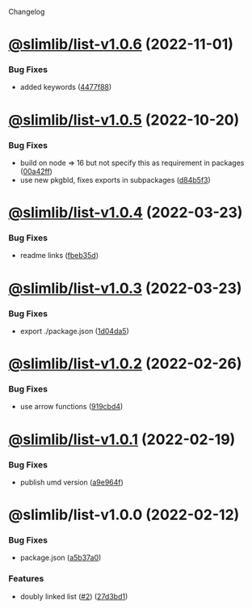 Changelog

# [@slimlib/list-v1.0.6](https://github.com/kshutkin/slimlib/compare/@slimlib/list-v1.0.5...@slimlib/list-v1.0.6) (2022-11-01)


### Bug Fixes

* added keywords ([4477f88](https://github.com/kshutkin/slimlib/commit/4477f8864e45deba1d9275ddc9dd462b3bdd9860))

# [@slimlib/list-v1.0.5](https://github.com/kshutkin/slimlib/compare/@slimlib/list-v1.0.4...@slimlib/list-v1.0.5) (2022-10-20)


### Bug Fixes

* build on node => 16 but not specify this as requirement in packages ([00a42ff](https://github.com/kshutkin/slimlib/commit/00a42ffb747ae4a58f2b9e96d7cc93b3d71edb99))
* use new pkgbld, fixes exports in subpackages ([d84b5f3](https://github.com/kshutkin/slimlib/commit/d84b5f3c6266f7f6f011110954f52fbf40df32db))

# [@slimlib/list-v1.0.4](https://github.com/kshutkin/slimlib/compare/@slimlib/list-v1.0.3...@slimlib/list-v1.0.4) (2022-03-23)


### Bug Fixes

* readme links ([fbeb35d](https://github.com/kshutkin/slimlib/commit/fbeb35dc30ed5e0e59bfcabed314ffaeb2eaac2b))

# [@slimlib/list-v1.0.3](https://github.com/kshutkin/slimlib/compare/@slimlib/list-v1.0.2...@slimlib/list-v1.0.3) (2022-03-23)


### Bug Fixes

* export ./package.json ([1d04da5](https://github.com/kshutkin/slimlib/commit/1d04da5bf8d8b5b9d5de6099b6ee70d3bc448e40))

# [@slimlib/list-v1.0.2](https://github.com/kshutkin/slimlib/compare/@slimlib/list-v1.0.1...@slimlib/list-v1.0.2) (2022-02-26)


### Bug Fixes

* use arrow functions ([919cbd4](https://github.com/kshutkin/slimlib/commit/919cbd481f206f09b5ca58f6da26e854c1756b60))

# [@slimlib/list-v1.0.1](https://github.com/kshutkin/slimlib/compare/@slimlib/list-v1.0.0...@slimlib/list-v1.0.1) (2022-02-19)


### Bug Fixes

* publish umd version ([a9e964f](https://github.com/kshutkin/slimlib/commit/a9e964f25c700a5084d885d38c7af6382f54bfde))

# @slimlib/list-v1.0.0 (2022-02-12)


### Bug Fixes

* package.json ([a5b37a0](https://github.com/kshutkin/slimlib/commit/a5b37a09f7480474e7e54c70f79984543eb83b27))


### Features

* doubly linked list ([#2](https://github.com/kshutkin/slimlib/issues/2)) ([27d3bd1](https://github.com/kshutkin/slimlib/commit/27d3bd1a7bd326387fcd5b390eb4a5b73358079d))
